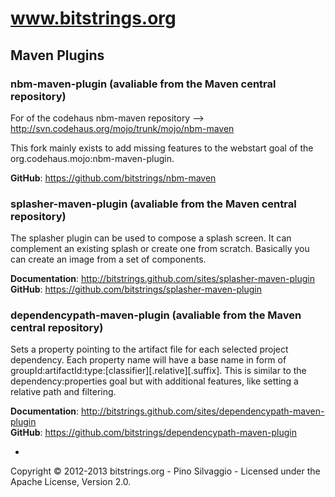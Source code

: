# www.bitstrings.org #

## Maven Plugins ##

### nbm-maven-plugin (avaliable from the Maven central repository) ###

For of the codehaus nbm-maven repository --> http://svn.codehaus.org/mojo/trunk/mojo/nbm-maven

This fork mainly exists to add missing features to the webstart goal of the org.codehaus.mojo:nbm-maven-plugin.

**GitHub**: https://github.com/bitstrings/nbm-maven


### splasher-maven-plugin (avaliable from the Maven central repository) ###

The splasher plugin can be used to compose a splash screen. It can complement an existing splash or create one from scratch.
Basically you can create an image from a set of components.

**Documentation**: http://bitstrings.github.com/sites/splasher-maven-plugin  
**GitHub**: https://github.com/bitstrings/splasher-maven-plugin  


### dependencypath-maven-plugin (avaliable from the Maven central repository) ###

Sets a property pointing to the artifact file for each selected project dependency. Each property name will have a base name in form of groupId:artifactId:type:[classifier][.relative][.suffix]. This is similar to the dependency:properties goal but with additional features, like setting a relative path and filtering.

**Documentation**: http://bitstrings.github.com/sites/dependencypath-maven-plugin  
**GitHub**: https://github.com/bitstrings/dependencypath-maven-plugin  

-

Copyright © 2012-2013 bitstrings.org - Pino Silvaggio - Licensed under the Apache License, Version 2.0.
